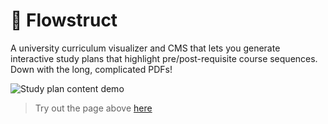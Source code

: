 # 📅 Flowstruct
A university curriculum visualizer and CMS that lets you generate interactive study plans that highlight pre/post-requisite course sequences. Down with the long, complicated PDFs!

![Study plan content demo](assets/content-demo.gif)

> Try out the page above [here](https://gjuplans.com/study-plans/1)
